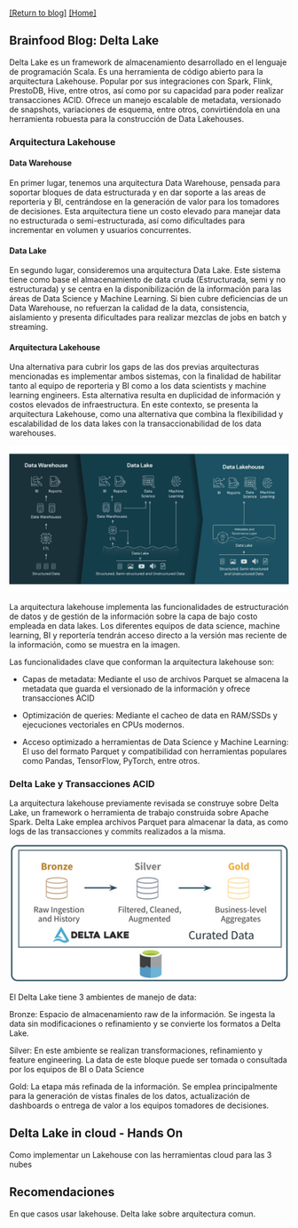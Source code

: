 [\[Return to blog\]](index.md) [\[Home\]](../index.md)

## Brainfood Blog: Delta Lake

Delta Lake es un framework de almacenamiento desarrollado en el lenguaje
de programación Scala. Es una herramienta de código abierto para la
arquitectura Lakehouse. Popular por sus integraciones con Spark, Flink,
PrestoDB, Hive, entre otros, así como por su capacidad para poder realizar
transacciones ACID. Ofrece un manejo escalable de metadata, versionado de
snapshots, variaciones de esquema, entre otros, convirtiéndola en una
herramienta robuesta para la construcción de Data Lakehouses.

### Arquitectura Lakehouse

#### Data Warehouse

En primer lugar, tenemos una arquitectura Data Warehouse, pensada para soportar
bloques de data estructurada y en dar soporte a las areas de reporteria y BI,
centrándose en la generación de valor para los tomadores de decisiones.
Esta arquitectura tiene un costo elevado para manejar data no estructurada o
semi-estructurada, así como dificultades para incrementar en volumen y usuarios
concurrentes.

#### Data Lake

En segundo lugar, consideremos una arquitectura Data Lake. Este sistema tiene
como base el almacenamiento de data cruda (Estructurada, semi y no estructurada)
y se centra en la disponibilización de la información para las áreas de
Data Science y Machine Learning. Si bien cubre deficiencias de un Data Warehouse,
no refuerzan la calidad de la data, consistencia, aislamiento y presenta
dificultades para realizar mezclas de jobs en batch y streaming.

#### Arquitectura Lakehouse

Una alternativa para cubrir los gaps de las dos previas arquitecturas mencionadas
es implementar ambos sistemas, con la finalidad de habilitar tanto al equipo
de reporteria y BI como a los data scientists y machine learning engineers.
Esta alternativa resulta en duplicidad de información y costos elevados de
infraestructura. En este contexto, se presenta la arquitectura Lakehouse, como
una alternativa que combina la flexibilidad y escalabilidad de los data lakes con
la transaccionabilidad de los data warehouses.

<p align="center">
    <img src="resources/data-lakehouse-new.png" alt="lakehouse" width="800px"/>
</p>

La arquitectura lakehouse implementa las funcionalidades de estructuración de
datos y de gestión de la información sobre la capa de bajo costo empleada en 
data lakes. Los diferentes equipos de data science, machine learning, BI y
reportería tendrán acceso directo a la versión mas reciente de la información,
como se muestra en la imagen.

Las funcionalidades clave que conforman la arquitectura lakehouse son:

-  Capas de metadata: Mediante el uso de archivos Parquet se almacena la metadata
que guarda el versionado de la información y ofrece transacciones ACID

-  Optimización de queries: Mediante el cacheo de data en RAM/SSDs y ejecuciones
vectoriales en CPUs modernos.

-  Acceso optimizado a herramientas de Data Science y Machine Learning: El uso
del formato Parquet y compatibilidad con herramientas populares como Pandas, 
TensorFlow, PyTorch, entre otros.

### Delta Lake y Transacciones ACID

La arquitectura lakehouse previamente revisada se construye sobre Delta Lake,
un framework o herramienta de trabajo construida sobre Apache Spark. Delta Lake
emplea archivos Parquet para almacenar la data, as como logs de las transacciones
y commits realizados a la misma.

<p align="center">
    <img src="resources/delta-lake.png" alt="deltalake" width="800px"/>
</p>

El Delta Lake tiene 3 ambientes de manejo de data:

Bronze: Espacio de almacenamiento raw de la información. Se ingesta la data
sin modificaciones o refinamiento y se convierte los formatos a Delta Lake.

Silver: En este ambiente se realizan transformaciones, refinamiento y feature
engineering. La data de este bloque puede ser tomada o consultada por los equipos
de BI o Data Science

Gold: La etapa más refinada de la información. Se emplea principalmente para
la generación de vistas finales de los datos, actualización de dashboards o 
entrega de valor a los equipos tomadores de decisiones.

## Delta Lake in cloud - Hands On

Como implementar un Lakehouse con las herramientas cloud para las 3 nubes

## Recomendaciones

En que casos usar lakehouse. Delta lake sobre arquitectura comun. 






